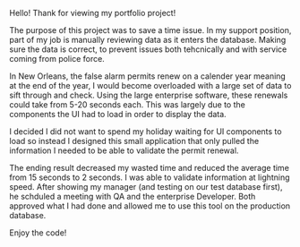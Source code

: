 Hello! Thank for viewing my portfolio project!

The purpose of this project was to save a time issue. 
In my support position, part of my job is manually reviewing data as it enters the database. 
Making sure the data is correct, to prevent issues both tehcnically and with service coming from police force. 

In New Orleans, the false alarm permits renew on a calender year meaning at the end of the year, I would become overloaded with a large set of data to sift through and check. 
Using the large enterprise software, these renewals could take from 5-20 seconds each. This was largely due to the components the UI had to load in order to display the data. 

I decided I did not want to spend my holiday waiting for UI components to load so instead I designed this small application that only pulled the information I needed to be able to validate the permit renewal. 

The ending result decreased my wasted time and reduced the average time from 15 seconds to 2 seconds. I was able to validate information at lightning speed. After showing my manager (and testing on our test database first),
he schduled a meeting with QA and the enterprise Developer. Both approved what I had done and allowed me to use this tool on the production database. 

Enjoy the code!